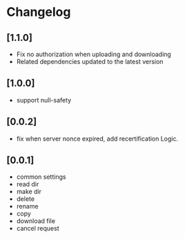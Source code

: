 # Changelog

## [1.1.0]

- Fix no authorization when uploading and downloading 
- Related dependencies updated to the latest version

## [1.0.0]

- support null-safety

## [0.0.2] 

- fix when server nonce expired, add recertification Logic.

## [0.0.1] 

* common settings
* read dir
* make dir
* delete
* rename
* copy
* download file
* cancel request